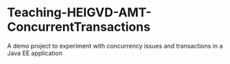 # Teaching-HEIGVD-AMT-ConcurrentTransactions
A demo project to experiment with concurrency issues and transactions in a Java EE application
